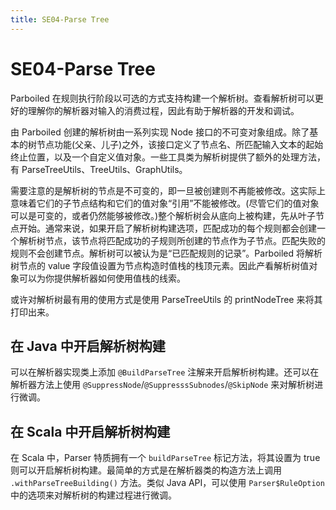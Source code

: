 ```yaml
---
title: SE04-Parse Tree
---
```


# SE04-Parse Tree

Parboiled 在规则执行阶段以可选的方式支持构建一个解析树。查看解析树可以更好的理解你的解析器对输入的消费过程，因此有助于解析器的开发和调试。

由 Parboiled 创建的解析树由一系列实现 Node 接口的不可变对象组成。除了基本的树节点功能(父亲、儿子)之外，该接口定义了节点名、所匹配输入文本的起始终止位置，以及一个自定义值对象。一些工具类为解析树提供了额外的处理方法，有 ParseTreeUtils、TreeUtils、GraphUtils。

需要注意的是解析树的节点是不可变的，即一旦被创建则不再能被修改。这实际上意味着它们的子节点结构和它们的值对象“引用”不能被修改。(尽管它们的值对象可以是可变的，或者仍然能够被修改。)整个解析树会从底向上被构建，先从叶子节点开始。通常来说，如果开启了解析树构建选项，匹配成功的每个规则都会创建一个解析树节点，该节点将匹配成功的子规则所创建的节点作为子节点。匹配失败的规则不会创建节点。解析树可以被认为是“已匹配规则的记录”。Parboiled 将解析树节点的 value 字段值设置为节点构造时值栈的栈顶元素。因此产看解析树值对象可以为你提供解析器如何使用值栈的线索。

或许对解析树最有用的使用方式是使用 ParseTreeUtils 的 printNodeTree 来将其打印出来。

## 在 Java 中开启解析树构建

可以在解析器实现类上添加 `@BuildParseTree` 注解来开启解析树构建。还可以在解析器方法上使用 `@SuppressNode`/`@SuppresssSubnodes`/`@SkipNode` 来对解析树进行微调。

## 在 Scala 中开启解析树构建

在 Scala 中，Parser 特质拥有一个 `buildParseTree` 标记方法，将其设置为 true 则可以开启解析树构建。最简单的方式是在解析器类的构造方法上调用 `.withParseTreeBuilding()` 方法。类似 Java API，可以使用 `Parser$RuleOption` 中的选项来对解析树的构建过程进行微调。